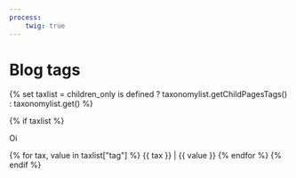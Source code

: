 ```yaml
---
process:
    twig: true
---
```


# Blog tags


{% set taxlist = children_only is defined ? taxonomylist.getChildPagesTags() : taxonomylist.get() %}

{% if taxlist %}
<p>Oi</p>
    {% for tax, value in taxlist["tag"] %}
        <a class="label label-rounded">{{ tax }} | {{ value }}</a>
    {% endfor %}
{% endif %}


